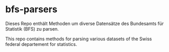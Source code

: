 # bfs-parsers
Dieses Repo enthält Methoden um diverse Datensätze des Bundesamts für Statistik (BFS) zu parsen.

This repo contains methods for parsing various datasets of the Swiss federal departement for statistics.
